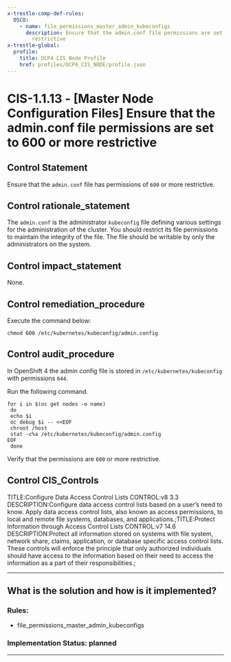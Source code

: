 ```yaml
---
x-trestle-comp-def-rules:
  OSCO:
    - name: file_permissions_master_admin_kubeconfigs
      description: Ensure that the admin.conf file permissions are set to 644 or more
        restrictive
x-trestle-global:
  profile:
    title: OCP4 CIS Node Profile
    href: profiles/OCP4_CIS_NODE/profile.json
---
```


# CIS-1.1.13 - \[Master Node Configuration Files\] Ensure that the admin.conf file permissions are set to 600 or more restrictive

## Control Statement

Ensure that the `admin.conf` file has permissions of `600` or more restrictive.

## Control rationale_statement

The `admin.conf` is the administrator `kubeconfig` file defining various settings for the administration of the cluster. You should restrict its file permissions to maintain the integrity of the file. The file should be writable by only the administrators on the system.

## Control impact_statement

None.

## Control remediation_procedure

Execute the command below:

```
chmod 600 /etc/kubernetes/kubeconfig/admin.config
```

## Control audit_procedure

In OpenShift 4 the admin config file is stored in `/etc/kubernetes/kubeconfig` with permissions `644`.

Run the following command.

```
for i in $(oc get nodes -o name)
 do
 echo $i
 oc debug $i -- <<EOF
 chroot /host
 stat -c%a /etc/kubernetes/kubeconfig/admin.config
EOF
 done
```

Verify that the permissions are `600` or more restrictive.

## Control CIS_Controls

TITLE:Configure Data Access Control Lists CONTROL:v8 3.3 DESCRIPTION:Configure data access control lists based on a user’s need to know. Apply data access control lists, also known as access permissions, to local and remote file systems, databases, and applications.;TITLE:Protect Information through Access Control Lists CONTROL:v7 14.6 DESCRIPTION:Protect all information stored on systems with file system, network share, claims, application, or database specific access control lists. These controls will enforce the principle that only authorized individuals should have access to the information based on their need to access the information as a part of their responsibilities.;

______________________________________________________________________

## What is the solution and how is it implemented?

<!-- For implementation status enter one of: implemented, partial, planned, alternative, not-applicable -->

<!-- Note that the list of rules under ### Rules: is read-only and changes will not be captured after assembly to JSON -->

<!-- Add control implementation description here for control: CIS-1.1.13 -->

### Rules:

  - file_permissions_master_admin_kubeconfigs

### Implementation Status: planned

______________________________________________________________________
